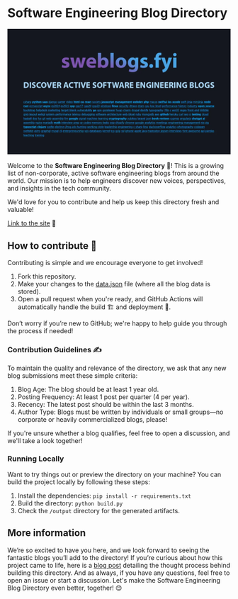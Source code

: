 # Software Engineering Blog Directory

[![Repo Banner](imgs/sweblogs_banner.webp)](https://sweblogs.fyi/)

Welcome to the __Software Engineering Blog Directory__ 🙂! This is a growing list of non-corporate, active software engineering blogs from around the world. Our mission is to help engineers discover new voices, perspectives, and insights in the tech community.

We'd love for you to contribute and help us keep this directory fresh and valuable!

[Link to the site](https://sweblogs.fyi/) 🔗

## How to contribute 🚀

Contributing is simple and we encourage everyone to get involved!

1. Fork this repository.
1. Make your changes to the [data.json](https://github.com/rtdev-com/swe-blog-directory/blob/main/data.json) file (where all the blog data is stored).
1. Open a pull request when you're ready, and GitHub Actions will automatically handle the build 🏗 and deployment 🚀.

Don’t worry if you’re new to GitHub; we're happy to help guide you through the process if needed!

### Contribution Guidelines ✍️

To maintain the quality and relevance of the directory, we ask that any new blog submissions meet these simple criteria:

1. Blog Age: The blog should be at least 1 year old.
1. Posting Frequency: At least 1 post per quarter (4 per year).
1. Recency: The latest post should be within the last 3 months.
1. Author Type: Blogs must be written by individuals or small groups—no corporate or heavily commercialized blogs, please!

If you're unsure whether a blog qualifies, feel free to open a discussion, and we'll take a look together!

### Running Locally

Want to try things out or preview the directory on your machine? You can build the project locally by following these steps:

1. Install the dependencies: `pip install -r requirements.txt`
1. Build the directory: `python build.py`
1. Check the `/output` directory for the generated artifacts.



## More information

We’re so excited to have you here, and we look forward to seeing the fantastic blogs you’ll add to the directory! If you’re curious about how this project came to life, here is a [blog post](https://romantaylor.com/directory-of-software-engineering-blogs/) detailing the thought process behind building this directory. And as always, if you have any questions, feel free to open an issue or start a discussion. Let's make the Software Engineering Blog Directory even better, together! 😊